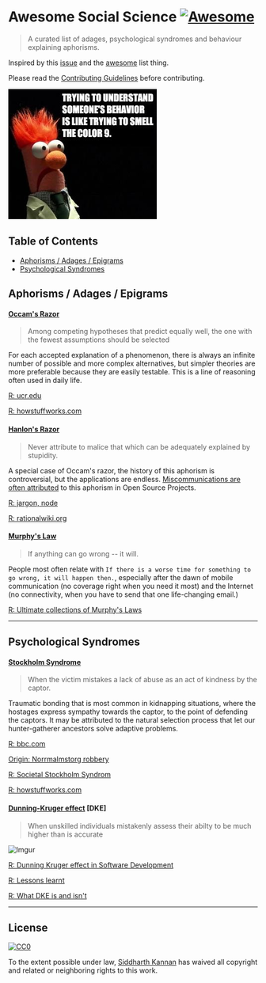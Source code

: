 # Awesome Social Science [![Awesome](https://cdn.rawgit.com/sindresorhus/awesome/d7305f38d29fed78fa85652e3a63e154dd8e8829/media/badge.svg)](https://github.com/sindresorhus/awesome)

> A curated list of adages, psychological syndromes and behaviour explaining aphorisms.

Inspired by this [issue](https://github.com/sindresorhus/awesome/issues/229) and the [awesome](https://github.com/sindresorhus/awesome) list thing.

Please read the [Contributing Guidelines](./contributing.md) before contributing.

![image](./behaviour-understand.jpg)

## Table of Contents

- [Aphorisms / Adages / Epigrams](#aphorisms--adages--epigrams)
- [Psychological Syndromes](#psychological-syndromes)

## Aphorisms / Adages / Epigrams

#### [Occam's Razor](https://en.wikipedia.org/wiki/Occam%27s_razor)

  > Among competing hypotheses that predict equally well, the one with the fewest assumptions should be selected

  For each accepted explanation of a phenomenon, there is always an infinite number
  of possible and more complex alternatives, but simpler theories are more preferable
  because they are easily testable. This is a line of reasoning often used in daily life.

  [R: ucr.edu](http://math.ucr.edu/home/baez/physics/General/occam.html)

  [R: howstuffworks.com](http://science.howstuffworks.com/innovation/scientific-experiments/occams-razor.htm)

#### [Hanlon's Razor](https://en.wikipedia.org/wiki/Hanlon%27s_razor)

  > Never attribute to malice that which can be adequately explained by stupidity.

  A special case of Occam's razor, the history of this aphorism is controversial,
  but the applications are endless. [Miscommunications are often attributed](https://github.com/sindresorhus/ama/issues/48#issuecomment-118540912)
  to this aphorism in Open Source Projects.

  [R: jargon, node](http://www.jargon.net/jargonfile/h/HanlonsRazor.html)

  [R: rationalwiki.org](http://rationalwiki.org/wiki/Hanlon's_razor)

#### [Murphy's Law](https://en.wikipedia.org/wiki/Murphy%27s_law)

  > If anything can go wrong -- it will.

  People most often relate with `If there is a worse time for something to go wrong,
  it will happen then.`, especially after the dawn of mobile communication (no coverage
  right when you need it most) and the Internet (no connectivity, when you have to send
  that one life-changing email.)

  [R: Ultimate collections of Murphy's Laws](http://murphyslaws.net/)

***

## Psychological Syndromes

#### [Stockholm Syndrome](https://en.wikipedia.org/wiki/Stockholm_syndrome)

  > When the victim mistakes a lack of abuse as an act of kindness by the captor.

  Traumatic bonding that is most common in kidnapping situations, where the hostages
  express sympathy towards the captor, to the point of defending the captors. It may be
  attributed to the natural selection process that let our hunter-gatherer ancestors
  solve adaptive problems.

  [R: bbc.com](http://www.bbc.com/news/magazine-22447726)

  [Origin: Norrmalmstorg robbery
  ](https://en.wikipedia.org/wiki/Norrmalmstorg_robbery)

  [R: Societal Stockholm Syndrom](http://web2.iadfw.net/ktrig246/out_of_cave/sss.html)

  [R: howstuffworks.com](http://health.howstuffworks.com/mental-health/mental-disorders/stockholm-syndrome.htm)

#### [Dunning-Kruger effect](https://en.wikipedia.org/wiki/Dunning%E2%80%93Kruger_effect) [DKE]

  > When unskilled individuals mistakenly assess their abilty to be much higher than is accurate

  ![Imgur](http://i.imgur.com/WqjbjIo.jpg?1)

  [R: Dunning Kruger effect in Software Development](http://www.iainjmitchell.com/blog/dunning-kruger/)

  [R: Lessons learnt](http://theness.com/neurologicablog/index.php/lessons-from-dunning-kruger/)

  [R: What DKE is and isn't](http://www.talyarkoni.org/blog/2010/07/07/what-the-dunning-kruger-effect-is-and-isnt/)

***

## License

[![CC0](http://i.creativecommons.org/p/zero/1.0/88x31.png)](http://creativecommons.org/publicdomain/zero/1.0/)

To the extent possible under law, [Siddharth Kannan](http://icyflame.github.io/) has waived
all copyright and related or neighboring rights to this work.

